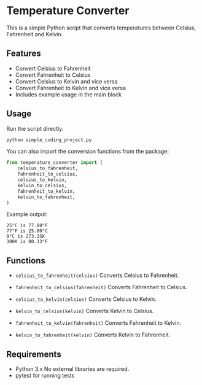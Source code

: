 # Temperature Converter

This is a simple Python script that converts temperatures between Celsius, Fahrenheit and Kelvin.

## Features

- Convert Celsius to Fahrenheit
- Convert Fahrenheit to Celsius
- Convert Celsius to Kelvin and vice versa
- Convert Fahrenheit to Kelvin and vice versa
- Includes example usage in the main block

## Usage

Run the script directly:

```bash
python simple_coding_project.py
```

You can also import the conversion functions from the package:

```python
from temperature_converter import (
    celsius_to_fahrenheit,
    fahrenheit_to_celsius,
    celsius_to_kelvin,
    kelvin_to_celsius,
    fahrenheit_to_kelvin,
    kelvin_to_fahrenheit,
)
```

Example output:

```
25°C is 77.00°F
77°F is 25.00°C
0°C is 273.15K
300K is 80.33°F
```

## Functions

- `celsius_to_fahrenheit(celsius)`
  Converts Celsius to Fahrenheit.

- `fahrenheit_to_celsius(fahrenheit)`
  Converts Fahrenheit to Celsius.

- `celsius_to_kelvin(celsius)`
  Converts Celsius to Kelvin.

- `kelvin_to_celsius(kelvin)`
  Converts Kelvin to Celsius.

- `fahrenheit_to_kelvin(fahrenheit)`
  Converts Fahrenheit to Kelvin.

- `kelvin_to_fahrenheit(kelvin)`
  Converts Kelvin to Fahrenheit.

## Requirements

- Python 3.x
  No external libraries are required.
- pytest for running tests
